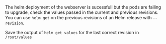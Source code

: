 
The helm deployment of the webserver is sucessfull but the pods are failing to upgrade, check the values passed in the current and previous revisions.
You can use `helm get` on the previous revisions of an Helm release with `--revision`.

Save the output of `helm get values` for the last correct revision in `/root/values`

